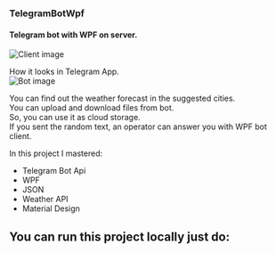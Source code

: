 ### TelegramBotWpf
#### Telegram bot with WPF on server.  
 ![Client image](https://s8.gifyu.com/images/ClientBot1d13bbab4686a68b.gif)  
    
 How it looks in Telegram App.  
 ![Bot image](https://s8.gifyu.com/images/download11793675096acec9.gif)  
    
 You can find out the weather forecast in the suggested cities.  
 You can upload and download files from bot.  
 So, you can use it as cloud storage.  
 If you sent the random text, an operator can answer you with WPF bot client.  
   
 In this project I mastered:  
 - Telegram Bot Api  
 - WPF
 - JSON
 - Weather API
 - Material Design
   
  You can run this project locally just do:
  - 
